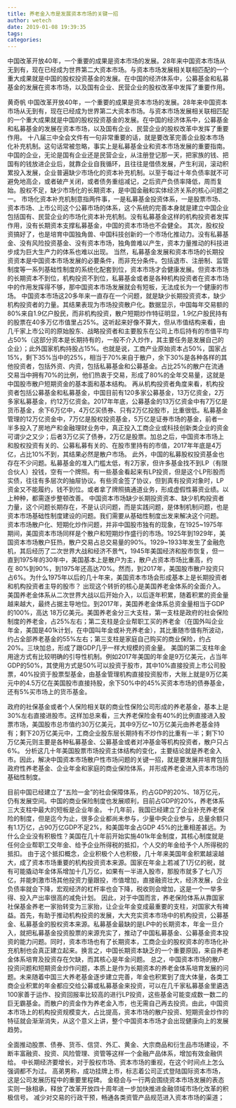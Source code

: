 ```yaml
---
title: 养老金入市是发展资本市场的关键一招
author: wetech
date: 2019-01-08 19:39:35
tags: 
categories: 
---
```

中国改革开放40年，一个重要的成果是资本市场的发展。28年来中国资本市场从无到有，现在已经成为世界第二大资本市场。与资本市场发展相关联相匹配的一个重大成果就是中国的股权投资基金的发展。在中国的经济体系中，公募基金和私募基金的发展在资本市场，以及国有企业、民营企业的股权改革中发挥了重要作用。
<!-- more -->
黄奇帆
中国改革开放40年，一个重要的成果是资本市场的发展。28年来中国资本市场从无到有，现在已经成为世界第二大资本市场。与资本市场发展相关联相匹配的一个重大成果就是中国的股权投资基金的发展。在中国的经济体系中，公募基金和私募基金的发展在资本市场，以及国有企业、民营企业的股权改革中发挥了重要作用。
十八届三中全会文件有一句非常重要的话，就是要改革完善企业股本市场化补充机制。这句话常被忽略，事实上是私募基金业和资本市场发展的重要指南。中国的企业，无论是国有企业还是民营企业，从注册登记那一天，把家族的钱、把国有的钱放进企业后，就靠企业自我循环，且往往是借债发展，产生利润，滚动积累投入发展，企业普遍缺少市场化的资本补充机制。以至于每过十年负债率就不可避免地高企，或者破产关闭，或者债务重组减记，之后资产负债率降低，周而复始。股权不足，缺少市场化的长期资本，是中国金融和实体经济关系的核心问题之一。
市场化资本补充机制意指两件事，一是私募基金投资体系，一是股票市场、资本市场、上市公司这个公募市场的体系，这个系统的完善本身就是建立中国企业包括国有、民营企业的市场化资本补充机制。没有私募基金这样的机构投资者发挥作用，没有长期资本支撑私募基金，中国的资本市场也不会健全。
其次，股权投资搞好了，也是培育中国独角兽、中国科技创新的一个市场化推动力。没有私募基金、没有风险投资基金、没有资本市场，独角兽难以产生，资本力量推动的科技进步成为巨大生产力的体系也难以出现。
当然，私募基金发展和资本市场的长期投资资本是中国资本市场发展的必要条件，而非充分条件。包括退市、注册制、监管制度等一系列基础性制度的系统化配套到位，资本市场才会健康发展。但资本市场的长期资本不到位，机构投资不到位，私募基金或者是各种机构投资者在资本市场中的作用发挥得不够，那中国资本市场发展就会有短板，无法成长为一个健康的市场。
中国资本市场这20多年来一直存在一个问题，就是缺少长期投资资本，缺少机构投资者的力量。其结果表现为市场投资散户化。数据显示，中国每年交易额的80%来自1.9亿户股民，而非机构投资，散户短期炒作特征明显，1.9亿户股民持有的股票在40多万亿市值里占25%。这听起来好像不算大，但从市值结构来看，由几千家上市公司的原始股东、战略投资者和主要股东在公司上市后持有的市值平均占50%（这部分资本是长期持有的，一般不介入炒作，其主要任务是发展自己的企业）；此外国家机构持股占15%。也就是说，工商产业原始资本占50%，国家占15%，剩下35%当中的25%，相当于70%来自于散户，余下30%是各种各样的其他投资者，包括外资、内资，包括私募基金和公募基金。占比25%的散户在流通交易当中拥有70%的比例，他们热衷于交易，形成了80%的全年交易量，这就是中国股市散户短期资金的基本面和基本结构。
再从机构投资者角度来看，机构投资者包括公募基金和私募基金，中国目前有120多家公募基金，13万亿资金，2万多家私募基金，约12万亿资金。2017年年底，公募基金的13万亿资金中有7万亿是货币基金，余下6万亿中，4万亿买债券、只有2万亿投股市，比重很低。私募基金管理的12万亿资金中，7万亿是股权投资基金，5万亿是证券市场的基金，前者一半多投入了房地产和金融理财业务中，真正投入工商企业或科技创新类企业的资金可谓少之又少；后者3万亿买了债券，2万亿是股票。加总之后，中国资本市场上和股权投资有关的、公募私募有关的、在股市里持有的市值，2017年年底是4万亿，占比10%不到，其结果必然是散户市场。
此外，中国的私募股权投资基金也存在不少问题。私募基金的准入门槛太低，有2万家，但许多基金找不到LP（有限合伙人）投钱，空有一个牌照。有一些基金看起来有LP投资，但是这个LP形股而实债，往往有多层次的抽屉协议。有些资金签了协议，但到真有投资对象时，LP资金又不能履约，钱不到位。或者拿了牌照搞通道业务，形成虚假性募资业绩。以上种种，都需逐步整顿改善。
中国资本市场缺少长期投资资本、缺少机构投资者力量，这个问题长期存在，不是认识问题，而是实践问题，是体制机制问题，也是资本市场基础性制度建设的问题。我们需要从基础性制度出发来解决这个问题。
资本市场散户化、短期化炒作问题，并非中国股市独有的现象，在1925~1975年期间，美国资本市场同样是个散户和短期炒作盛行的市场。1925年到1929年，美国资本市场散户狂热，散户交易占总交易量的90%。1929~1933年发生了金融危机，其后经历了二次世界大战和经济不景气，1945年美国经济和股市恢复，但一直到1975年的30年中，美国基本上是散户为主，散户占资本市场比重高，约在 80%到90%，到1975年还高达70%。然而，到2017年，美国股市散户投资只占6%。为什么1975年以后的几十年来，美国资本市场会形成基本上是长期投资者和机构投资者主导的股市？
出现这个转折的核心是美国养老金体系的全面介入。美国养老金体系从二次世界大战以后开始介入，以后逐年积累，随着积累的资金量越来越大，最终占据主导地位。到2017年，美国养老金体系总资金量相当于GDP的100%，高达 18万亿美元。美国养老金分三大支柱，第一支柱是政府的社会保险制度的养老金，占25%左右；第二支柱是企业帮职工买的养老金（在国外叫企业年金，美国是401k计划，在中国叫年金或补充养老金），其比重随市值有所波动，约占全部养老基金的55%左右；第三支柱是家庭自己购买的商业保险，约占20%。三块加总，形成了跟GDP几乎一样大规模的资金量。
美国的第二支柱年金用途方式有比较明确的引导性机制。例如2017年美国的年金是9万亿美元，占当年GDP的50%，其使用方式是50%可以投资于股市，其中10%直接投资上市公司股票，40%投资于股票型基金，由基金管理机构直接投资股市，大账上就是9万亿美元中的4.5万亿在美国股市直接持股，余下50%中的45%买资本市场的债券基金，还有5%买市场上的货币基金。
政府的社保基金或者个人保险相关联的商业性保险公司形成的养老基金，基本上是30%左右直接进股市。这样加总来看，三大养老保险金有40%的比例直接进入股票市场，美国股市总市值约30万亿美元，其中9万亿~10万亿美元由养老基金持有；剩下20万亿美元中，工商企业股东层长期持有不炒作的比重有一半；剩下10万亿美元则主要是各种私募基金、公募基金或者对冲基金等机构投资者，散户只占6%。
分析这几十年美国股票市场投资主体结构的变化，主要结论就是养老金入市。因此，解决中国资本市场散户性市场问题的关键一招，就是要发展并培育包括政府性养老基金、企业年金和家庭的商业保险体系，并形成养老金进入资本市场的基础性制度。


目前中国已经建立了“五险一金”的社会保障体系，约占GDP的20%、18万亿元，仍有发展空间。中国的商业保险制度也发展顺利，目前占GDP的20%，养老体系三大支柱中最大的短板是企业年金。
十几年前，我国已经建立了企业补充养老保险的制度，但是迄今为止，很多企业都尚未参与，少量中央企业参与，总量余额只有1.1万亿，占90万亿GDP不足2%，和美国年金占GDP 45%的比重相差甚远。为什么企业没有积极性？美国在几十年前开始实施401k年金制度，其核心制度就是任何企业帮职工交年金、给予企业所得税的抵扣，个人交的年金给予个人所得税的抵扣。
由于这个抵扣概念，企业积极个人也积极，几十年来美国年金积累越滚越大，成了资本市场重要的机构投资资本来源。国家在年金上若减了1万亿的税，就有可能撬动年金体系增加十几万亿，如果有一半进入股市，那股市就多了七八万亿，并能刺激市场其他投资力量跟投，市值增加，直接融资壮大，经济发展，企业负债率就会下降，宏观经济的杠杆率也会下降，税收则会增加，这是一个一举多得、投入产出率很高的减免计划。
因此，对于中国而言，养老保险体系从靠国家社保基金养老一家抬转变为三家抬，让企业年金变成最重要的支柱，对国家大有裨益。首先，有助于推动机构投资的发展，大大充实资本市场中的机构投资，公募基金、私募基金的股权资本来源。私募基金最缺的是LP中的长期资本，年金一旦介入，就把私募基金投资股票的来源充实了，推动了中国私募基金、公募基金资本投资的能力问题。同时，资本市场也有了长期资本，工商企业的股权资本的市场化补充机制也会真正建立起来。换言之，中国长期资本缺乏的一个重要原因，来自养老金体系培育及投资存在欠缺，而其核心是年金问题。
总之，中国资本市场的散户投资问题和短期资金炒作问题，本质上是作为长期资本的养老金体系培育发展的问题。未来随着中国三大养老基金逐步建立完善，年金也积累到了庞大体量，各类工商企业积累的年金都应交给公募或私募基金来投资，可以在几千家私募基金里遴选100家善于运作、投资回报率比较高的进行LP投资，这些基金可能变成数一数二的巨无霸基金。而散户的资金作为养老金入市，也无需自己再去投资。由此，中国资本市场上的机构投资规模变大，占比提高，资本市场的散户投资、短期资金炒作的特征就会渐渐消失，从这个意义上讲，整个中国资本市场才会出现健康向上的发展趋势。
 
 
全面推动股票、债券、货币、信贷、外汇、黄金、大宗商品和衍生品市场建设，不断丰富融资、投资、风险管理、资管等这样一个金融产品体系，增加有效金融供给。
中长期经济要增长，对于股权市场、资本市场的重视，在这个时间点上怎么强调都不为过。
高弟男称，成功挂牌上市，标志着公司正式登陆国际资本市场，这是公司发展历程中的重要里程碑。
金稳会与一行两会围绕资本市场发展的表态实则一脉相承，释放了改革开放四十周年进一步加快推进金融领域市场化改革的积极信号。
减少对交易的行政干预，畅通各类资管产品规范进入资本市场的渠道；
